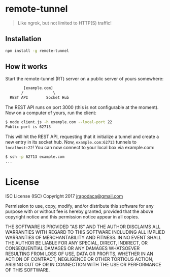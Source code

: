# remote-tunnel

> Like ngrok, but not limited to HTTP(S) traffic!

## Installation

```sh
npm install -g remote-tunnel
```

## How it works

Start the remote-tunnel (RT) server on a public server of yours somewhere:

```txt
        [example.com]
       /             \
  REST API        Socket Hub
```

The REST API runs on port 3000 (this is not configurable at the moment).
Now on a computer of yours, run the client:

```sh
$ node client.js -h example.com --local-port 22
Public port is 62713
```

This will hit the REST API, requesting that it initialize a tunnel and create a new
entry in its socket hub.  Now, `example.com:62713` tunnels to `localhost:22`!  You can
now connect to your local box via example.com:

```sh
$ ssh -p 62713 example.com
...
```

# License

ISC License (ISC)
Copyright 2017 <jrapodaca@gmail.com>

Permission to use, copy, modify, and/or distribute this software for any purpose with or without fee is hereby granted, provided that the above copyright notice and this permission notice appear in all copies.

THE SOFTWARE IS PROVIDED "AS IS" AND THE AUTHOR DISCLAIMS ALL WARRANTIES WITH REGARD TO THIS SOFTWARE INCLUDING ALL IMPLIED WARRANTIES OF MERCHANTABILITY AND FITNESS. IN NO EVENT SHALL THE AUTHOR BE LIABLE FOR ANY SPECIAL, DIRECT, INDIRECT, OR CONSEQUENTIAL DAMAGES OR ANY DAMAGES WHATSOEVER RESULTING FROM LOSS OF USE, DATA OR PROFITS, WHETHER IN AN ACTION OF CONTRACT, NEGLIGENCE OR OTHER TORTIOUS ACTION, ARISING OUT OF OR IN CONNECTION WITH THE USE OR PERFORMANCE OF THIS SOFTWARE.
